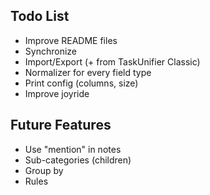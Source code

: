 ## Todo List

* Improve README files
* Synchronize
* Import/Export (+ from TaskUnifier Classic)
* Normalizer for every field type
* Print config (columns, size)
* Improve joyride

## Future Features

* Use "mention" in notes
* Sub-categories (children)
* Group by
* Rules